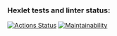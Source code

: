 ### Hexlet tests and linter status:
[![Actions Status](https://github.com/nbadin/python-project-lvl3/workflows/hexlet-check/badge.svg)](https://github.com/nbadin/python-project-lvl3/actions)
[![Maintainability](https://api.codeclimate.com/v1/badges/4d69b83c59936e217f63/maintainability)](https://codeclimate.com/github/nbadin/python-project-lvl3/maintainability)